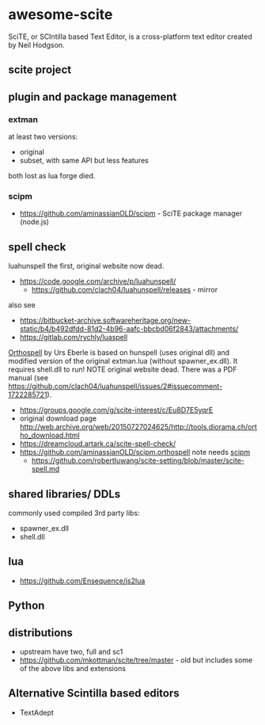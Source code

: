 # awesome-scite

SciTE, or SCIntilla based Text Editor, is a cross-platform text editor created by Neil Hodgson.


## scite project

## plugin and package management

### extman

at least two versions:

  * original
  * subset, with same API but less features

both lost as lua forge died.

### scipm

  * https://github.com/aminassianOLD/scipm - SciTE package manager (node.js)

## spell check

luahunspell the first, original website now dead.

  * https://code.google.com/archive/p/luahunspell/
      * https://github.com/clach04/luahunspell/releases - mirror

also see
  * https://bitbucket-archive.softwareheritage.org/new-static/b4/b492dfdd-81d2-4b96-aafc-bbcbd06f2843/attachments/
  * https://gitlab.com/rychly/luaspell


[Orthospell](http://web.archive.org/web/20161010154412/http://tools.diorama.ch/orthospell.html) by Urs Eberle is based on hunspell (uses original dll) and modified version of the original extman.lua (without spawner_ex.dll). It requires shell.dll to run! NOTE original website dead. There was a PDF manual (see https://github.com/clach04/luahunspell/issues/2#issuecomment-1722285721).

  * https://groups.google.com/g/scite-interest/c/Eu8D7E5yqrE
  * original download page http://web.archive.org/web/20150727024625/http://tools.diorama.ch/ortho_download.html
  * https://dreamcloud.artark.ca/scite-spell-check/
  * https://github.com/aminassianOLD/scipm.orthospell note needs [scipm](https://github.com/clach04/awesome-scite/blob/main/README.md#scipm)
      * https://github.com/robertluwang/scite-setting/blob/master/scite-spell.md

## shared libraries/ DDLs

commonly used compiled 3rd party libs:

 * spawner_ex.dll
 * shell.dll

## lua

  * https://github.com/Ensequence/js2lua

## Python

## distributions

  * upstream have two, full and sc1
  * https://github.com/mkottman/scite/tree/master - old but includes some of the above libs and extensions

## Alternative Scintilla based editors

  * TextAdept

